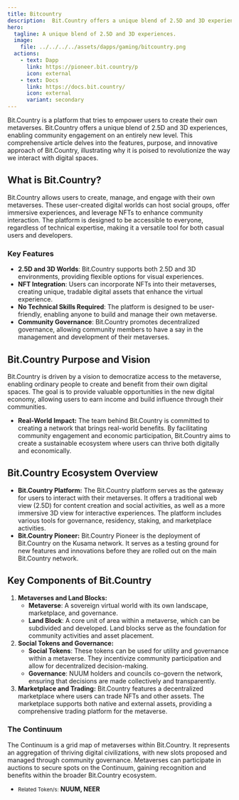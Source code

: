 ```yaml
---
title: Bitcountry
description:  Bit.Country offers a unique blend of 2.5D and 3D experiences, enabling community engagement on an entirely new level
hero:
  tagline: A unique blend of 2.5D and 3D experiences.
  image: 
    file: ../../../../assets/dapps/gaming/bitcountry.png
  actions:
    - text: Dapp
      link: https://pioneer.bit.country/p
      icon: external
    - text: Docs
      link: https://docs.bit.country/
      icon: external
      variant: secondary
---
```


Bit.Country is a platform that tries to empower users to create their own metaverses. Bit.Country offers a unique blend of 2.5D and 3D experiences, enabling community engagement on an entirely new level. This comprehensive article delves into the features, purpose, and innovative approach of Bit.Country, illustrating why it is poised to revolutionize the way we interact with digital spaces.

## What is Bit.Country?
Bit.Country allows users to create, manage, and engage with their own metaverses. These user-created digital worlds can host social groups, offer immersive experiences, and leverage NFTs to enhance community interaction. The platform is designed to be accessible to everyone, regardless of technical expertise, making it a versatile tool for both casual users and developers.

### Key Features
- **2.5D and 3D Worlds**: Bit.Country supports both 2.5D and 3D environments, providing flexible options for visual experiences.
- **NFT Integration**: Users can incorporate NFTs into their metaverses, creating unique, tradable digital assets that enhance the virtual experience.
- **No Technical Skills Required**: The platform is designed to be user-friendly, enabling anyone to build and manage their own metaverse.
- **Community Governance**: Bit.Country promotes decentralized governance, allowing community members to have a say in the management and development of their metaverses.

## Bit.Country Purpose and Vision
Bit.Country is driven by a vision to democratize access to the metaverse, enabling ordinary people to create and benefit from their own digital spaces. The goal is to provide valuable opportunities in the new digital economy, allowing users to earn income and build influence through their communities.
- **Real-World Impact:** The team behind Bit.Country is committed to creating a network that brings real-world benefits. By facilitating community engagement and economic participation, Bit.Country aims to create a sustainable ecosystem where users can thrive both digitally and economically.

## Bit.Country Ecosystem Overview
- **Bit.Country Platform:** The Bit.Country platform serves as the gateway for users to interact with their metaverses. It offers a traditional web view (2.5D) for content creation and social activities, as well as a more immersive 3D view for interactive experiences. The platform includes various tools for governance, residency, staking, and marketplace activities.
- **Bit.Country Pioneer:** Bit.Country Pioneer is the deployment of Bit.Country on the Kusama network. It serves as a testing ground for new features and innovations before they are rolled out on the main Bit.Country network.

## Key Components of Bit.Country
1. **Metaverses and Land Blocks:**
    - **Metaverse**: A sovereign virtual world with its own landscape, marketplace, and governance.
    - **Land Block**: A core unit of area within a metaverse, which can be subdivided and developed. Land blocks serve as the foundation for community activities and asset placement.
2. **Social Tokens and Governance:**
    - **Social Tokens**: These tokens can be used for utility and governance within a metaverse. They incentivize community participation and allow for decentralized decision-making.
    - **Governance**: NUUM holders and councils co-govern the network, ensuring that decisions are made collectively and transparently.
3. **Marketplace and Trading:** Bit.Country features a decentralized marketplace where users can trade NFTs and other assets. The marketplace supports both native and external assets, providing a comprehensive trading platform for the metaverse.

### The Continuum
The Continuum is a grid map of metaverses within Bit.Country. It represents an aggregation of thriving digital civilizations, with new slots proposed and managed through community governance. Metaverses can participate in auctions to secure spots on the Continuum, gaining recognition and benefits within the broader Bit.Country ecosystem.

- <small>Related Token/s:</small> **NUUM, NEER**